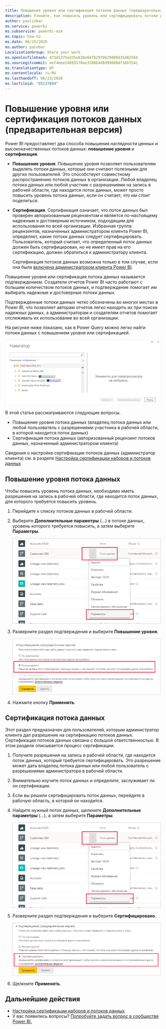 ```yaml
---
title: Повышение уровня или сертификация потоков данных (предварительная версия)
description: Узнайте, как повысить уровень или сертифицировать потоки данных.
author: paulinbar
ms.service: powerbi
ms.subservice: powerbi-eim
ms.topic: how-to
ms.date: 06/15/2020
ms.author: painbar
LocalizationGroup: Share your work
ms.openlocfilehash: 473d1375ed35e638a94f82970b29809d35482584
ms.sourcegitcommit: eef4eee24695570ae3186b4d8d99660df16bf54c
ms.translationtype: HT
ms.contentlocale: ru-RU
ms.lasthandoff: 06/23/2020
ms.locfileid: "85237694"
---
```

# <a name="promote-or-certify-dataflows-preview"></a>Повышение уровня или сертификация потоков данных (предварительная версия)

Power BI предоставляет два способа повышения наглядности ценных и высококачественных потоков данных: **повышение уровня** и **сертификация**.

* **Повышение уровня**. Повышение уровня позволяет пользователям выделять потоки данных, которые они считают полезными для других пользователей. Это способствует совместному распространению потоков данных в организации. Любой владелец потока данных или любой участник с разрешениями на запись в рабочей области, где находится поток данных, может просто повысить уровень потока данных, если он считает, что им стоит поделиться.

* **Сертификация**. Сертификация означает, что поток данных был проверен авторизованным рецензентом и является по-настоящему надежным и достоверным источником, подходящим для использования по всей организации. Избранная группа рецензентов, назначенных администратором клиента Power BI, определяет, какие потоки данных следует сертифицировать. Пользователь, который считает, что определенный поток данных должен быть сертифицирован, но не имеет прав на его сертификацию, должен обратиться к администратору клиента.

  Сертификация потоков данных возможна только в том случае, если она была [включена администратором клиента Power BI](../admin/service-admin-setup-certification.md).

Повышение уровня или сертификация потока данных называется *подтверждением*. Создатели отчетов Power BI часто работают с большим количеством потоков данных, и подтверждение помогает им выбирать надежные и достоверные потоки данных.

Подтвержденные потоки данных четко обозначены во многих местах в Power BI, что позволяет авторам отчетов легко находить их при поиске надежных данных, а администраторам и создателям отчетов помогает отслеживать их использование во всей организации.

На рисунке ниже показано, как в Power Query можно легко найти потоки данных с повышением уровня или сертификацией.

![Подтвержденные потоки данных, выделенные в Power Query](media/service-dataflows-promote-certify/powerbi-dataflow-endorsement-power-query.png)

В этой статье рассматриваются следующие вопросы.
* Повышение уровня потока данных (владелец потока данных или любой пользователь с разрешениями участника в рабочей области, в которой находится поток данных)
* Сертификация потока данных (авторизованный рецензент потоков данных, назначенный администратором клиента)

Сведения о настройке сертификации потоков данных (администратор клиента) см. в разделе [Настройка сертификации наборов и потоков данных](../admin/service-admin-setup-certification.md)


## <a name="promote-a-dataflow"></a>Повышение уровня потока данных

Чтобы повысить уровень потока данных, необходимо иметь разрешения на запись в рабочей области, где находится поток данных, для которого требуется повысить уровень.

1. Перейдите к списку потоков данных в рабочей области.
 
1. Выберите **Дополнительные параметры** (...) в потоке данных, уровень которого требуется повысить, а затем выберите **Параметры**.

    ![Нажатие кнопки с многоточием рядом с потоком данных](media/service-dataflows-promote-certify/power-bi-dataflow-settings.png)

1. Разверните раздел подтверждения и выберите **Повышение уровня**.

    ![Выбор значения "Рекомендуется" и нажатие кнопки "Применить"](media/service-dataflows-promote-certify/power-bi-dataflow-promoted-endorsement.png)

1. Нажмите кнопку **Применить**.

## <a name="certify-a-dataflow"></a>Сертификация потока данных

Этот раздел предназначен для пользователей, которым администратор клиента дал разрешение на сертификацию потоков данных. Сертификация потоков данных связана с большой ответственностью. В этом разделе описывается процесс сертификации.

1. Получите разрешения на запись в рабочей области, где находится поток данных, который требуется сертифицировать. Это разрешение может дать владелец потока данных или любой пользователь с разрешениями администратора в рабочей области. 

1. Внимательно изучите поток данных и определите, заслуживает ли он сертификации.

1. Если вы решили сертифицировать поток данных, перейдите в рабочую область, в которой он находится.
 
1. Найдите нужный поток данных, щелкните **Дополнительные параметры** (...), а затем выберите **Параметры**.

    ![Нажатие кнопки с многоточием рядом с набором или потоком данных](media/service-dataflows-promote-certify/power-bi-dataflow-settings.png)

1. Разверните раздел подтверждения и выберите **Сертифицировано**. 

    ![Щелкните ссылку "Подробнее".](media/service-dataflows-promote-certify/service-certify-datasets-dataflows.png)

2. Щелкните **Применить**.

## <a name="next-steps"></a>Дальнейшие действия

* [Настройка сертификации наборов и потоков данных](../admin/service-admin-setup-certification.md)
* У вас появились вопросы? [Попробуйте задать вопрос в сообществе Power BI.](https://community.powerbi.com/)